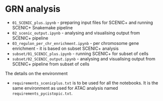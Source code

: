 # GRN analysis

- `01_SCENIC_plus.ipynb` - preparing input files for SCENIC+ and running SCENIC+ Snakemake pipeline
- `02_scenic_output.ipynb` - analysing and visualising output from SCENIC+ pipeline
- `03_regulon_per_chr_enrichment.ipynb` - per chromosome gene enrichment - it is based on subset SCENIC+ analysis
- `subset/01_SCENIC_plus.ipynb` - running SCENIC+ for subset of cells
- `subset/02_SCENIC_output.ipynb` - analysing and visualising output from SCENIC+ pipeline from subset of cells

The details on the environment
- `requirements_scenicplus.txt` is to be used for all the notebooks. It is the same environment as used for ATAC analysis named `requirements_pycistopic.txt`.